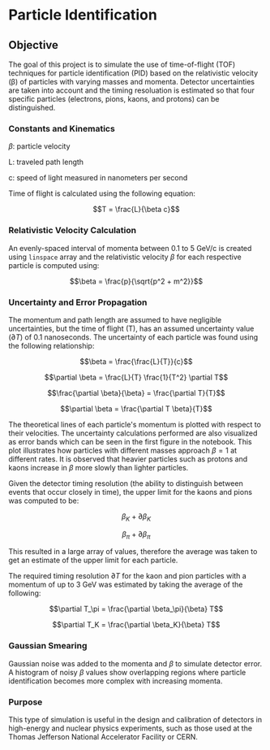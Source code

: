 # Particle Identification

## Objective 

The goal of this project is to simulate the use of time-of-flight (TOF) techniques for particle identification (PID) based on the relativistic velocity (β) of particles with varying masses and momenta. Detector uncertainties are taken into account and the timing resoluation is estimated so that four specific particles (electrons, pions, kaons, and protons) can be distinguished.

### Constants and Kinematics 

$\beta$: particle velocity 

L: traveled path length 

c: speed of light measured in nanometers per second

Time of flight is calculated using the following equation:

$$T = \frac{L}{\beta c}$$

### Relativistic Velocity Calculation 

An evenly-spaced interval of momenta between 0.1 to 5 GeV/c is created using `linspace` array and the relativistic velocity $\beta$ for each respective particle is computed using:

$$\beta = \frac{p}{\sqrt{p^2 + m^2}}$$

### Uncertainty and Error Propagation 

The momentum and path length are assumed to have negligible uncertainties, but the time of flight (T), has an assumed uncertainty value ($\partial T$) of 0.1 nanoseconds. The uncertainty of each particle was found using the following relationship:

$$\beta = \frac{\frac{L}{T}}{c}$$

$$\partial \beta = \frac{L}{T} \frac{1}{T^2} \partial T$$

$$\frac{\partial \beta}{\beta} = \frac{\partial T}{T}$$

$$\partial \beta = \frac{\partial T \beta}{T}$$

The theoretical lines of each particle's momentum is plotted with respect to their velocities. The uncertainty calculations performed are also visualized as error bands which can be seen in the first figure in the notebook. This plot illustrates how particles with different masses approach $\beta = 1$ at different rates. It is observed that heavier particles such as protons and kaons increase in $\beta$ more slowly than lighter particles.

Given the detector timing resolution (the ability to distinguish between events that occur closely in time), the upper limit for the kaons and pions was computed to be:

$$\beta_K + \partial \beta_K$$

$$\beta_\pi + \partial \beta_\pi$$

This resulted in a large array of values, therefore the average was taken to get an estimate of the upper limit for each particle.

The required timing resolution $\partial T$ for the kaon and pion particles with a momentum
of up to 3 GeV was estimated by taking the average of the following:

$$\partial T_\pi = \frac{\partial \beta_\pi}{\beta} T$$

$$\partial T_K = \frac{\partial \beta_K}{\beta} T$$


### Gaussian Smearing

Gaussian noise was added to the momenta and $\beta$ to simulate detector error. A histogram of noisy $\beta$ values show overlapping regions where particle identification becomes more complex with increasing momenta.

### Purpose

This type of simulation is useful in the design and calibration of detectors in high-energy and nuclear physics experiments, such as those used at the Thomas Jefferson National Accelerator Facility or CERN.
